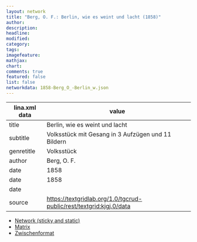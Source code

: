 ```yaml
---
layout: network
title: "Berg, O. F.: Berlin, wie es weint und lacht (1858)"
author:
description:
headline:
modified:
category:
tags:
imagefeature: 
mathjax: 
chart: 
comments: true
featured: false
list: false
networkdata: 1858-Berg_O_-Berlin_w.json
---
```

lina.xml data  | value
------------- | -------------
title|Berlin, wie es weint und lacht
subtitle|Volksstück mit Gesang in 3 Aufzügen und 11 Bildern
genretitle|Volksstück
author|Berg, O. F.
date|1858
date|1858
date|
source|https://textgridlab.org/1.0/tgcrud-public/rest/textgrid:kjgj.0/data


* [Network (sticky and static)](/network128)
* [Matrix](/matrix128)
* [Zwischenformat](/lina128 )
